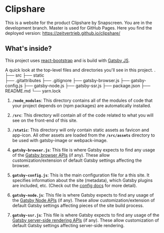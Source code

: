 # Clipshare

This is a website for the product Clipshare by Snapscreen.
You are in the development branch. Master is used for GitHub Pages.
Here you find the deployed version: https://zeitvertrieb.github.io/clipshare/

## What's inside?

This project uses [react-bootstrap](https://react-bootstrap.github.io/) and is build with [Gatsby JS](https://www.gatsbyjs.org/).

A quick look at the top-level files and directories you'll see in this project.
    .
    ├── src
    ├── static    
    ├── .gitattributes
    ├── .gitignore
    ├── gatsby-browser.js
    ├── gatsby-config.js
    ├── gatsby-node.js
    ├── gatsby-ssr.js
    ├── package.json
    ├── README.md
    └── yarn.lock

1.  **`/node_modules`**: This directory contains all of the modules of code that your project depends on (npm packages) are automatically installed.

2.  **`/src`**: This directory will contain all of the code related to what you will see on the front-end of this site.

3.  **`/static`**: This directory will only contain static assets as favicon and app-icon. All other assets are loaded from the **`/src/assets`** directory to be used with gatsby-image or webpack-image.

4.  **`gatsby-browser.js`**: This file is where Gatsby expects to find any usage of the [Gatsby browser APIs](https://www.gatsbyjs.org/docs/browser-apis/) (if any). These allow customization/extension of default Gatsby settings affecting the browser.

5.  **`gatsby-config.js`**: This is the main configuration file for a this site. It specifies information about the site (metadata), which Gatsby plugins are included, etc. (Check out the [config docs](https://www.gatsbyjs.org/docs/gatsby-config/) for more detail).

6.  **`gatsby-node.js`**: This file is where Gatsby expects to find any usage of the [Gatsby Node APIs](https://www.gatsbyjs.org/docs/node-apis/) (if any). These allow customization/extension of default Gatsby settings affecting pieces of the site build process.

7.  **`gatsby-ssr.js`**: This file is where Gatsby expects to find any usage of the [Gatsby server-side rendering APIs](https://www.gatsbyjs.org/docs/ssr-apis/) (if any). These allow customization of default Gatsby settings affecting server-side rendering.
